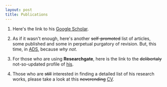 ```yaml
---
layout: post
title: Publications
---
```


1. Here's the link to his [Google Scholar](https://scholar.google.com/citations?hl=en&user=mBT1-hwAAAAJ&view_op=list_works).
2. As if it wasn't enough, here's another ~~self-promoted~~ list of articles, some published and some in perpetual purgatory of revision. But, this time, in [ADS](https://ui.adsabs.harvard.edu/public-libraries/HSdfai8rQSS6QnpJAK52_A), because *why not*. 
3. For those who are using __Researchgate__, here is the link to the ~~delibertaly~~ not-so-updated profile of [his](https://www.researchgate.net/profile/Ayan-Bhattacharjee).

4. Those who are ~~still~~ interested in finding a detailed list of his research works, please take a look at this ~~neverending~~ [CV](CV_AB_2024.pdf).
